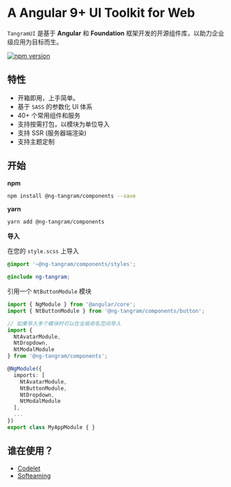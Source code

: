# A Angular 9+ UI Toolkit for Web

`TangramUI` 是基于 **Angular** 和 **Foundation** 框架开发的开源组件库，以助力企业级应用为目标而生。

[![npm version](https://badge.fury.io/js/%40ng-tangram%2Fcomponents.svg)](https://www.npmjs.com/@ng-tangram/components)

## 特性

* 开箱即用，上手简单。
* 基于 `SASS` 的参数化 UI 体系
* 40+ 个常用组件和服务
* 支持按需打包，以模块为单位导入
* 支持 SSR (服务器端渲染)
* 支持主题定制

## 开始

**npm**

```bash
npm install @ng-tangram/components --save
``` 

**yarn**

```bash
yarn add @ng-tangram/components
```

**导入**

在您的 `style.scss` 上导入

```scss
@import '~@ng-tangram/components/styles';

@include ng-tangram;
```

引用一个 `NtButtonModule` 模块

```typescript
import { NgModule } from '@angular/core';
import { NtButtonModule } from '@ng-tangram/components/button';

// 如果导入多个模块时可以在全局命名空间导入
import { 
  NtAvatarModule, 
  NtDropdown, 
  NtModalModule 
} from '@ng-tangram/components';

@NgModule({
  imports: [
    NtAvatarModule, 
    NtButtonModule, 
    NtDropdown,
    NtModalModule
  ],
  ...
})
export class MyAppModule { }
```
<!-- ## 组件体系

![logo](./src/assets/components-diagram.png) -->

## 谁在使用？

* [Codelet](https://codelet.net)
* [Softeaming](https://softeaming.net)
